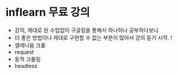 # inflearn 무료 강의
* 강의, 제대로 된 수업없이 구글링을 통해서 하나하나 공부하다보니
* 더 좋은 방법이나 제대로 구현할 수 없는 부분이 많아서 강의 듣기 시작. ! 
* 셀레니움 크롤
* request
* 동적 크롤링
* headless
